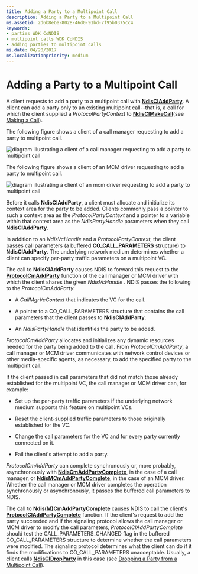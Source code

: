 ```yaml
---
title: Adding a Party to a Multipoint Call
description: Adding a Party to a Multipoint Call
ms.assetid: 2d6b8ebe-8028-46d0-91bd-7f95b0375cc4
keywords:
- parties WDK CoNDIS
- multipoint calls WDK CoNDIS
- adding parties to multipoint calls
ms.date: 04/20/2017
ms.localizationpriority: medium
---
```


# Adding a Party to a Multipoint Call





A client requests to add a party to a multipoint call with [**NdisClAddParty**](https://docs.microsoft.com/windows-hardware/drivers/ddi/ndis/nf-ndis-ndiscladdparty). A client can add a party only to an existing multipoint call--that is, a call for which the client supplied a *ProtocolPartyContext* to [**NdisClMakeCall**](https://docs.microsoft.com/windows-hardware/drivers/ddi/ndis/nf-ndis-ndisclmakecall)(see [Making a Call](making-a-call.md)).

The following figure shows a client of a call manager requesting to add a party to multipoint call.

![diagram illustrating a client of a call manager requesting to add a party to multipoint call](images/cm-17.png)

The following figure shows a client of an MCM driver requesting to add a party to multipoint call.

![diagram illustrating a client of an mcm driver requesting to add a party to multipoint call](images/fig1-17.png)

Before it calls **NdisClAddParty**, a client must allocate and initialize its context area for the party to be added. Clients commonly pass a pointer to such a context area as the *ProtocolPartyContext* and a pointer to a variable within that context area as the *NdisPartyHandle* parameters when they call **NdisClAddParty**.

In addition to an *NdisVcHandle* and a *ProtocolPartyContext*, the client passes call parameters (a buffered [**CO\_CALL\_PARAMETERS**](https://docs.microsoft.com/previous-versions/windows/hardware/network/ff545384(v=vs.85)) structure) to **NdisClAddParty**. The underlying network medium determines whether a client can specify per-party traffic parameters on a multipoint VC.

The call to **NdisClAddParty** causes NDIS to forward this request to the [**ProtocolCmAddParty**](https://docs.microsoft.com/windows-hardware/drivers/ddi/ndis/nc-ndis-protocol_cm_add_party) function of the call manager or MCM driver with which the client shares the given *NdisVcHandle* . NDIS passes the following to the *ProtocolCmAddParty*:

-   A *CallMgrVcContext* that indicates the VC for the call.

-   A pointer to a CO\_CALL\_PARAMETERS structure that contains the call parameters that the client passes to **NdisClAddParty**.

-   An *NdisPartyHandle* that identifies the party to be added.

*ProtocolCmAddParty* allocates and initializes any dynamic resources needed for the party being added to the call. From *ProtocolCmAddParty*, a call manager or MCM driver communicates with network control devices or other media-specific agents, as necessary, to add the specified party to the multipoint call.

If the client passed in call parameters that did not match those already established for the multipoint VC, the call manager or MCM driver can, for example:

-   Set up the per-party traffic parameters if the underlying network medium supports this feature on multipoint VCs.

-   Reset the client-supplied traffic parameters to those originally established for the VC.

-   Change the call parameters for the VC and for every party currently connected on it.

-   Fail the client's attempt to add a party.

*ProtocolCmAddParty* can complete synchronously or, more probably, asynchronously with [**NdisCmAddPartyComplete**](https://docs.microsoft.com/windows-hardware/drivers/ddi/ndis/nf-ndis-ndiscmaddpartycomplete), in the case of a call manager, or [**NdisMCmAddPartyComplete**](https://docs.microsoft.com/windows-hardware/drivers/ddi/ndis/nf-ndis-ndismcmaddpartycomplete), in the case of an MCM driver. Whether the call manager or MCM driver completes the operation synchronously or asynchronously, it passes the buffered call parameters to NDIS.

The call to **Ndis(M)CmAddPartyComplete** causes NDIS to call the client's [**ProtocolClAddPartyComplete**](https://docs.microsoft.com/windows-hardware/drivers/ddi/ndis/nc-ndis-protocol_cl_add_party_complete) function. If the client's request to add the party succeeded and if the signaling protocol allows the call manager or MCM driver to modify the call parameters, *ProtocolClAddPartyComplete* should test the CALL\_PARAMETERS\_CHANGED flag in the buffered CO\_CALL\_PARAMETERS structure to determine whether the call parameters were modified. The signaling protocol determines what the client can do if it finds the modifications to CO\_CALL\_PARAMETERS unacceptable. Usually, a client calls [**NdisClDropParty**](https://docs.microsoft.com/windows-hardware/drivers/ddi/ndis/nf-ndis-ndiscldropparty) in this case (see [Dropping a Party from a Multipoint Call](dropping-a-party-from-a-multipoint-call.md)).

 

 






